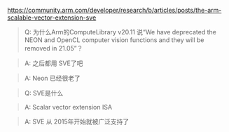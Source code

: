 
https://community.arm.com/developer/research/b/articles/posts/the-arm-scalable-vector-extension-sve

>Q: 为什么Arm的ComputeLibrary v20.11 说“We have deprecated the NEON and OpenCL computer vision functions and they will be removed in 21.05”？

>A: 之后都用 SVE了吧

>A: Neon 已经很老了

>Q: SVE是什么

>A: Scalar vector extension ISA

>A: SVE 从 2015年开始就被广泛支持了
